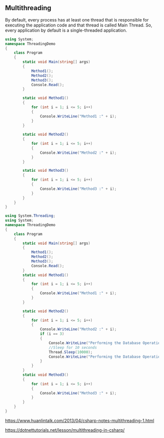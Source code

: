 ## Multithreading


By default, every process has at least one thread that is responsible for executing the application code and that thread is called Main Thread. So, every application by default is a single-threaded application.

```cs
using System;
namespace ThreadingDemo
{
    class Program
    {
        static void Main(string[] args)
        {
            Method1();
            Method2();
            Method3();
            Console.Read();
        }

        static void Method1()
        {
            for (int i = 1; i <= 5; i++)
            {
                Console.WriteLine("Method1 :" + i);
            }
        }
        
        static void Method2()
        {
            for (int i = 1; i <= 5; i++)
            {
                Console.WriteLine("Method2 :" + i);
            }
        }

        static void Method3()
        {
            for (int i = 1; i <= 5; i++)
            {
                Console.WriteLine("Method3 :" + i);
            }
        }
    }
}
```

```cs
using System.Threading;
using System;
namespace ThreadingDemo
{
    class Program
    {
        static void Main(string[] args)
        {
            Method1();
            Method2();
            Method3();
            Console.Read();
        }
        static void Method1()
        {
            for (int i = 1; i <= 5; i++)
            {
                Console.WriteLine("Method1 :" + i);
            }
        }

        static void Method2()
        {
            for (int i = 1; i <= 5; i++)
            {
                Console.WriteLine("Method2 :" + i);
                if (i == 3)
                {
                    Console.WriteLine("Performing the Database Operation Started");
                    //Sleep for 10 seconds
                    Thread.Sleep(10000);
                    Console.WriteLine("Performing the Database Operation Completed");
                }
            }
        }
        static void Method3()
        {
            for (int i = 1; i <= 5; i++)
            {
                Console.WriteLine("Method3 :" + i);
            }
        }
    }
}
```

https://www.huanlintalk.com/2013/04/csharp-notes-multithreading-1.html

https://dotnettutorials.net/lesson/multithreading-in-csharp/
